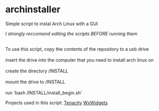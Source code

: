 # archinstaller
Simple script to instal Arch Linux with a GUI

*I strongly reccomend editing the scripts BEFORE running them*

<br>To use this script, copy the contents of the repository to a usb drive</br>
<br>insert the drive into the computer that you need to install arch linux on</br>
<br>create the directory /INSTALL</br>
<br>mount the drive to /INSTALL</br>
<br>run 'bash /INSTALL/install_begin.sh'</br>

Projects used in this script:
<a href="https://github.com/tenacityteam/tenacity">Tenacity</a>
<a href="https://github.com/wxWidgets/wxWidgets">WxWidgets</a>
